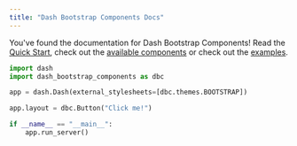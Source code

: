```yaml
---
title: "Dash Bootstrap Components Docs"
---
```


You've found the documentation for Dash Bootstrap Components! Read the [Quick Start](/docs/quickstart), check out the [available components](/l/components) or check out the [examples](/examples).

```python
import dash
import dash_bootstrap_components as dbc

app = dash.Dash(external_stylesheets=[dbc.themes.BOOTSTRAP])

app.layout = dbc.Button("Click me!")

if __name__ == "__main__":
    app.run_server()
```
